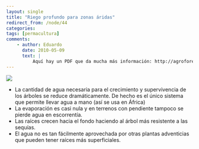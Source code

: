 ```yaml
---
layout: single
title: "Riego profundo para zonas áridas"
redirect_from: /node/44
categories:
tags: [permacultura]
comments: 
    - author: Eduardo
      date: 2010-05-09
      text: |
          Aquí hay un PDF que da mucha más información: http://agroforestry.net/pubs/Deep%20pipe%20irrigation.pdf  
---
```

![](/images/posts/2010-05-09-riego-profundo-para-zonas-aridas/fig_10_4_7.jpg)

- La cantidad de agua necesaria para el crecimiento y supervivencia de los árboles se reduce dramáticamente. De hecho es el único sistema que permite llevar agua a mano (así se usa en África)  
- La evaporación es casi nula y en terrenos con pendiente tampoco se pierde agua en escorrentía.  
- Las raíces crecen hacia el fondo haciendo al árbol más resistente a las sequías.  
- El agua no es tan fácilmente aprovechada por otras plantas adventicias que pueden tener raíces más superficiales.
